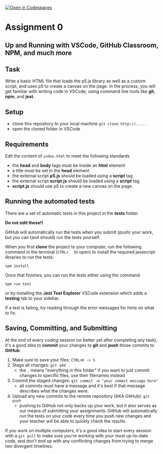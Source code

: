 [![Open in Codespaces](https://classroom.github.com/assets/launch-codespace-2972f46106e565e64193e422d61a12cf1da4916b45550586e14ef0a7c637dd04.svg)](https://classroom.github.com/open-in-codespaces?assignment_repo_id=15840065)
# Assignment 0

## Up and Running with VSCode, GitHub Classroom, NPM, and much more

## Task

Write a basic HTML file that loads the p5.js library as well as a custom script, and uses p5 to create a canvas on the page. In the process, you will get familiar with writing code in VSCode, using command line tools like **git**, **npm**, and **jest**.

## Setup

- clone this repository to your local machine
  `git clone http://.....`
- open the cloned folder in VSCode

## Requirements

Edit the content of `index.html` to meet the following standards

- the **head** and **body** tags must be inside an **html** element
- a title must be set in the **head** element
- the external script **p5.js** should be loaded using a **script** tag
- the external script **script.js** should be loaded using a **script** tag
- **script.js** should use p5 to create a new canvas on the page.

## Running the automated tests

There are a set of automatic tests in this project in the **tests** folder.

**Do not edit these!!**

GitHub will automatically run the tests when you submit (push) your work, but you can (and should) run the tests yourself.

When you first **clone** the project to your computer, run the following command in the terminal (`` CTRL+`  `` to open) to install the required javascript libraries to run the tests:

`npm install`

Once that finishes, you can run the tests either using the command

`npm run test`

or by installing the **Jest Test Explorer** VSCode extension which adds a **testing** tab to your sidebar.

If a test is failing, try reading through the error messages for hints on what to fix.

## Saving, Committing, and Submitting

At the end of every coding session (or better yet after completing any task), it's a good idea to **commit** your changes to **git** and **push** those commits to **GitHub**.

1. Make sure to save your files: `CTRL+K -> S`
2. Stage all changes: `git add .`
   - the `.` means "everything in this folder" if you want to just commit changes to specific files, use their filenames instead
3. Commit the staged changes: `git commit -m "your commit message here"`
   - all commits must have a message and it's best if that message describes what the changes were.
4. Upload any new commits to the remote repository (AKA GitHub): `git push`
   - pushing to GitHub not only backs up your work, but it also serves as our means of submitting your assignments. GitHub will automatically run the tests on your code every time you push new changes and your teacher will be able to quickly check the results.

If you work on multiple computers, it's a good idea to start every session with a `git pull` to make sure you're working with your most up-to-date code, and don't end up with any conflicting changes from trying to merge two divergent timelines.
